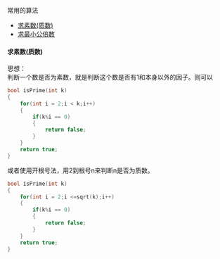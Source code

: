
常用的算法
- [求素数(质数)](#求素数(质数))
- [求最小公倍数](#求最小公倍数)

#### 求素数(质数)
思想：  
判断一个数是否为素数，就是判断这个数是否有1和本身以外的因子。则可以
```cpp
bool isPrime(int k)
{
	for(int i = 2;i < k;i++)
	{
		if(k%i == 0)
		{
			return false;
		}
	}
	return true;
}
```
或者使用开根号法，用2到根号n来判断n是否为质数。
```cpp
bool isPrime(int k)
{
	for(int i = 2;i <=sqrt(k);i++)
	{
		if(k%i == 0)
		{
			return false;
		}
	}
	return true;
}
```